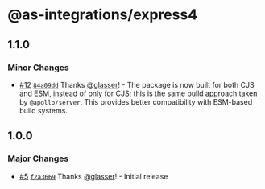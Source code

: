 # @as-integrations/express4

## 1.1.0

### Minor Changes

- [#12](https://github.com/apollo-server-integrations/apollo-server-integration-express4/pull/12) [`84a09dd`](https://github.com/apollo-server-integrations/apollo-server-integration-express4/commit/84a09ddba77467ea0e7ba4fdec449ad60356f9da) Thanks [@glasser](https://github.com/glasser)! - The package is now built for both CJS and ESM, instead of only for CJS; this is the same build approach taken by `@apollo/server`. This provides better compatibility with ESM-based build systems.

## 1.0.0

### Major Changes

- [#5](https://github.com/apollo-server-integrations/apollo-server-integration-express4/pull/5) [`f2a3669`](https://github.com/apollo-server-integrations/apollo-server-integration-express4/commit/f2a3669db1273ac1bb4575fc417a1d291b15c0c4) Thanks [@glasser](https://github.com/glasser)! - Initial release
